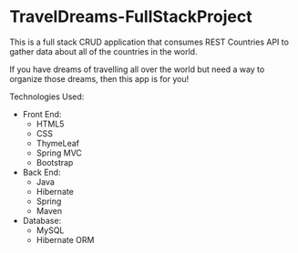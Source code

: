 # TravelDreams-FullStackProject

This is a full stack CRUD application that consumes REST Countries API to gather data about all of the countries in the world. 

If you have dreams of travelling all over the world but need a way to organize those dreams, then this app is for you!


Technologies Used:
- Front End:
    - HTML5
    - CSS
    - ThymeLeaf
    - Spring MVC
    - Bootstrap
- Back End:
    - Java
    - Hibernate
    - Spring
    - Maven
- Database:
    - MySQL
    - Hibernate ORM
